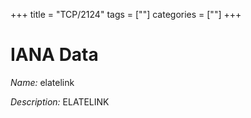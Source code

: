 +++
title = "TCP/2124"
tags = [""]
categories = [""]
+++

# IANA Data

_Name:_ elatelink

_Description:_ ELATELINK

